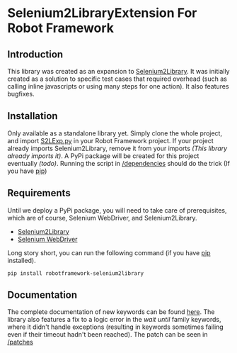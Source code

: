 # Selenium2LibraryExtension For Robot Framework

## Introduction
This library was created as an expansion to [Selenium2Library](https://github.com/axon-id/Selenium2Library "Selenium2Library on GitHub"). It was initially created as a solution to specific test cases that required overhead (such as calling inline javascripts or using many steps for one action). It also features bugfixes.

## Installation
Only available as a standalone library yet. Simply clone the whole project, and import [S2LExp.py](https://github.com/axon-id/Selenium2LibraryExtension/tree/master/Library "S2LExp.py directory") in your Robot Framework project. If your project already imports Selenium2Library, remove it from your imports _(This library already imports it)_. A PyPi package will be created for this project eventually _(todo)_. Running the script in [/dependencies](https://github.com/axon-id/Selenium2LibraryExtension/tree/master/Dependencies "Dependencies directory") should do the trick (If you have [pip](https://pip.pypa.io/en/stable/ "Python pip documentation"))

## Requirements
Until we deploy a PyPi package, you will need to take care of prerequisites, which are of course, Selenium WebDriver, and Selenium2Library.
* [Selenium2Library](https://github.com/axon-id/Selenium2Library "Selenium2Library on GitHub")
* [Selenium WebDriver](https://github.com/SeleniumHQ/selenium/tree/master/py "Selenium for Python on GitHub")

Long story short, you can run the following command (if you have [pip](https://pip.pypa.io/en/stable/ "Python pip documentation") installed).
```
pip install robotframework-selenium2library
```

## Documentation
The complete documentation of new keywords can be found [here](https://axon-id.github.io/Selenium2LibraryExtension/ "S2LExp keywords documentation"). The library also features a fix to a logic error in the _wait until_ family keywords, where it didn't handle exceptions (resulting in keywords sometimes failing even if their timeout hadn't been reached). The patch can be seen in [/patches](https://github.com/axon-id/Selenium2LibraryExtension/tree/master/Library/patches "Patches directory")
